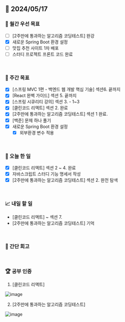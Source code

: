 ## 📅 2024/05/17

### 🚀 월간 우선 목표

- [ ] [2주만에 통과하는 알고리즘 코딩테스트] 완강
- [x] 새로운 Spring Boot 환경 설정
- [ ] 맛집 추천 사이트 1차 배포
- [ ] 스터디 프로젝트 프론트 코드 완료

<br />

### 👏 주간 목표

- [x] [스프링 MVC 1편 - 백엔드 웹 개발 핵심 기술] 섹션6. 끝까지
- [x] [React 완벽 가이드] 섹션 5. 끝까지
- [x] [스프링 시큐리티 강의] 섹션 3. - 1~3
- [x] [클린코드 리액트] 섹션 2. 완료
- [x] [2주만에 통과하는 알고리즘 코딩테스트] 섹션 1 완료.
- [x] [백준] 문제 하나 풀기
- [x] 새로운 Spring Boot 환경 설정
  - [x] 외부환경 변수 적용

<br />

### 💯 오늘 한 일

- [x] [클린코드 리액트] 섹션 2 ~ 4. 완료
- [x] 자바스크립트 스터디 기능 명세서 작성
- [x] [2주만에 통과하는 알고리즘 코딩테스트] 섹션 2. 완전 탐색

<br />

### 📈 내일 할 일

- [클린코드 리액트] ~ 섹션 7.
- [2주만에 통과하는 알고리즘 코딩테스트] 기억

<br />

### 🤔 간단 회고

<br />

### 🏆 공부 인증

1. [클린코드 리액트]

![image](https://github.com/suld2495/TIL/assets/42727909/dcdf4d02-ac75-4f6b-b625-c5770116eaf2)

2. [2주만에 통과하는 알고리즘 코딩테스트]

![image](https://github.com/suld2495/TIL/assets/42727909/cd7aa395-f38c-4206-bd90-85f158b3f736)


